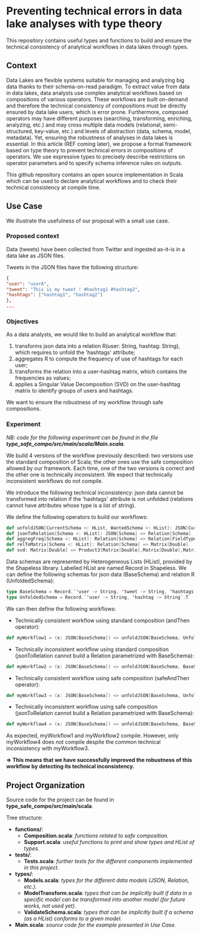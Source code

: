 # Preventing technical errors in data lake analyses with type theory

This repository contains useful types and functions to build and ensure the technical consistency of analytical workflows in data lakes through types.

## Context

Data Lakes are flexible systems suitable for managing and analyzing big data thanks to their schema-on-read paradigm.
To extract value from data in data lakes, data analysts use complex analytical workflows based on compositions of various operators. These workflows are built on-demand and therefore the technical consistency of compositions must be directly ensured by data lake users, which is error prone. Furthermore, composed operators may have different purposes (searching, transforming, enriching, analyzing, etc.) and may cross multiple data models (relational, semi-structured, key-value, etc.) and levels of abstraction (data, schema, model, metadata). Yet, ensuring the robustness of analyses in data lakes is essential. In this article (REF coming later), we propose a formal framework based on type theory to prevent technical errors in compositions of operators. We use expressive types to precisely describe restrictions on operator parameters and to specify schema inference rules on outputs. 

This github repository contains an open source implementation in Scala which can be used to declare analytical workflows and to check their technical consistency at compile time.

## Use Case

We illustrate the usefulness of our proposal with a small use case.

### Proposed context

Data (tweets) have been collected from Twitter and ingested as-it-is in a data lake as JSON files.

Tweets in the JSON files have the following structure:
```json
{
"user": "userA",
"tweet": "This is my tweet ! #hashtag1 #hashtag2",
"hashtags": ["hashtag1", "hashtag2"]
},
...
```

### Objectives

As a data analysts, we would like to build an analytical workflow that:
1) transforms json data into a relation R(user: String, hashtag: String), which requires to unfold the 'hashtags' attribute;
2) aggregates R to compute the frequency of use of hashtags for each user;
3) transforms the relation into a user-hashtag matrix, which contains the frequencies as values;
4) applies a Singular Value Decomposition (SVD) on the user-hashtag matrix to identify groups of users and hashtags.

We want to ensure the robustness of my workflow through safe compositions.

### Experiment

*NB: code for the following experiment can be found in the file **type_safe_compo/src/main/scala/Main.scala**.*

We build 4 versions of the workflow previously described: two versions use the standard composition of Scala; the other ones use the safe composition allowed by our framework. Each time, one of the two versions is correct and the other one is technically inconsistent. We expect that technically inconsistent workflows do not compile.

We introduce the following technical inconsistency: json data cannot be transformed into relation if the 'hashtags' attribute is not unfolded (relations cannot have attributes whose type is a list of string).

We define the following operators to build our workflows:
```scala
def unfoldJSON[CurrentSchema <: HList, WantedSchema <: HList]: JSON[CurrentSchema] => JSON[WantedSchema]
def jsonToRelation[Schema <: HList]: JSON[Schema] => Relation[Schema]
def aggregFreq[Schema <: HList]: Relation[Schema] => Relation[FieldType[Witness.`'Freq`.T, Int]::Schema]
def relToMatrix[Schema <: HList]: Relation[Schema] => Matrix[Double]
def svd: Matrix[Double] => Product3[Matrix[Double],Matrix[Double],Matrix[Double]]
```

Data schemas are represented by Heterogeneous Lists (HList), provided by the Shapeless library. Labelled HList are named Record in Shapeless. We can define the following schemas for json data (BaseSchema) and relation R (UnfoldedSchema):

```scala
type BaseSchema = Record.`'user -> String, 'tweet -> String, 'hashtags -> List[String]`.T
type UnfoldedSchema = Record.`'user -> String, 'hashtag -> String`.T
```

We can then define the following workflows:
- Technically consistent workflow using standard composition (andThen operator):
```scala
def myWorkflow1 = (x: JSON[BaseSchema]) => unfoldJSON[BaseSchema, UnfoldedSchema] andThen jsonToRelation andThen aggregFreq andThen relToMatrix andThen svd
```
- Technically inconsistent workflow using standard composition (jsonToRelation cannot build a Relation parametrized with BaseSchema):
```scala
def myWorkflow2 = (x: JSON[BaseSchema]) => unfoldJSON[BaseSchema, BaseSchema] andThen jsonToRelation andThen aggregFreq andThen relToMatrix andThen svd
```
- Technically consistent workflow using safe composition (safeAndThen operator):
```scala
def myWorkflow3 = (x: JSON[BaseSchema]) => unfoldJSON[BaseSchema, UnfoldedSchema] safeAndThen jsonToRelation safeAndThen aggregFreq safeAndThen relToMatrix safeAndThen svd
```
- Technically inconsistent workflow using safe composition (jsonToRelation cannot build a Relation parametrized with BaseSchema):
```scala
def myWorkflow4 = (x: JSON[BaseSchema]) => unfoldJSON[BaseSchema, BaseSchema] safeAndThen jsonToRelation safeAndThen aggregFreq safeAndThen relToMatrix safeAndThen svd
```

As expected, myWorkflow1 and myWorkflow2 compile. However, only myWorkflow4 does not compile despite the common technical inconsistency with myWorkflow3.

**=> This means that we have successfully improved the robustness of this workflow by detecting its technical inconsistency.**

## Project Organization

Source code for the project can be found in **type_safe_compo/src/main/scala**.

Tree structure:
- **functions/**:
    - **Composition.scala**: *functions related to safe composition.*
    - **Support.scala**: *useful functions to print and show types and HList of types.*
- **tests/**:
    - **Tests.scala**: *further tests for the different components implemented in this project.*
- **types/**:
    - **Models.scala**: *types for the different data models (JSON, Relation, etc.).*
    - **ModelTransform.scala**: *types that can be implicitly built if data in a specific model can be transformed into another model (for future works, not used yet).*
    - **ValidateSchema.scala**: *types that can be implicitly built if a schema (as a HList) conforms to a given model.*
- **Main.scala**: *source code for the example presented in Use Case.*

